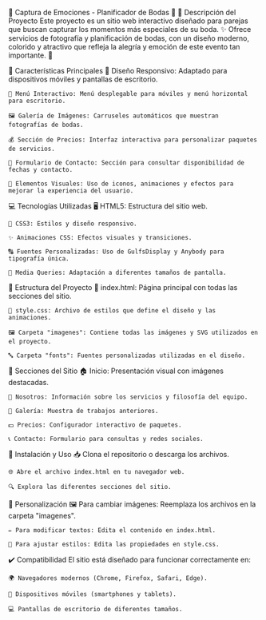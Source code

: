 💖 Captura de Emociones - Planificador de Bodas 💒
    🌟 Descripción del Proyecto
    Este proyecto es un sitio web interactivo diseñado para parejas que buscan capturar los momentos más especiales de su boda. ✨ Ofrece servicios de fotografía y planificación de bodas, con un diseño moderno, colorido y atractivo que refleja la alegría y emoción de este evento tan importante. 💍

🎀 Características Principales
    📱 Diseño Responsivo: Adaptado para dispositivos móviles y pantallas de escritorio.

    🍔 Menú Interactivo: Menú desplegable para móviles y menú horizontal para escritorio.

    🖼️ Galería de Imágenes: Carruseles automáticos que muestran fotografías de bodas.

    💰 Sección de Precios: Interfaz interactiva para personalizar paquetes de servicios.

    📩 Formulario de Contacto: Sección para consultar disponibilidad de fechas y contacto.

    🌈 Elementos Visuales: Uso de iconos, animaciones y efectos para mejorar la experiencia del usuario.

💻 Tecnologías Utilizadas
    🖥️ HTML5: Estructura del sitio web.

    🎨 CSS3: Estilos y diseño responsivo.

    ✨ Animaciones CSS: Efectos visuales y transiciones.

    🔠 Fuentes Personalizadas: Uso de GulfsDisplay y Anybody para tipografía única.

    📱 Media Queries: Adaptación a diferentes tamaños de pantalla.

📂 Estructura del Proyecto
    📄 index.html: Página principal con todas las secciones del sitio.

    🎀 style.css: Archivo de estilos que define el diseño y las animaciones.

    🖼️ Carpeta "imagenes": Contiene todas las imágenes y SVG utilizados en el proyecto.

    🔤 Carpeta "fonts": Fuentes personalizadas utilizadas en el diseño.

🏡 Secciones del Sitio
    🏠 Inicio: Presentación visual con imágenes destacadas.

    👥 Nosotros: Información sobre los servicios y filosofía del equipo.

    📸 Galería: Muestra de trabajos anteriores.

    💵 Precios: Configurador interactivo de paquetes.

    📞 Contacto: Formulario para consultas y redes sociales.

🚀 Instalación y Uso
    📥 Clona el repositorio o descarga los archivos.

    🌐 Abre el archivo index.html en tu navegador web.

    🔍 Explora las diferentes secciones del sitio.

🎨 Personalización
    🖼️ Para cambiar imágenes: Reemplaza los archivos en la carpeta "imagenes".

    ✏️ Para modificar textos: Edita el contenido en index.html.

    🎨 Para ajustar estilos: Edita las propiedades en style.css.

✔️ Compatibilidad
    El sitio está diseñado para funcionar correctamente en:

    🌍 Navegadores modernos (Chrome, Firefox, Safari, Edge).

    📱 Dispositivos móviles (smartphones y tablets).

    💻 Pantallas de escritorio de diferentes tamaños.